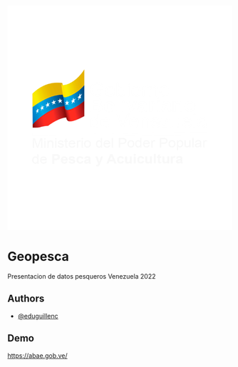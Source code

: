 ![Logo](https://github.com/eduguillenc/geopesca/blob/main/images/minlogo.png)

# Geopesca
Presentacion de datos pesqueros Venezuela 2022

## Authors

- [@eduguillenc](https://github.com/eduguillenc)

## Demo

https://abae.gob.ve/


